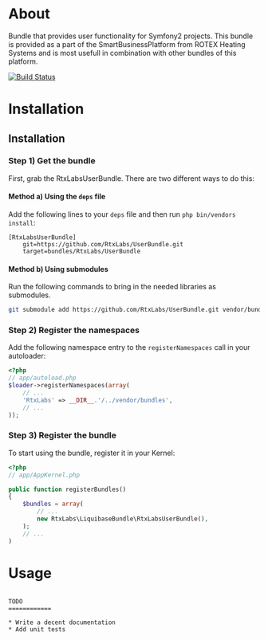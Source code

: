 About
============

Bundle that provides user functionality for Symfony2 projects. This bundle is provided as a part of the
SmartBusinessPlatform from ROTEX Heating Systems and is most usefull in combination with other bundles of this
platform.

[![Build Status](https://secure.travis-ci.org/RtxLabs/UserBundle.png)](http://travis-ci.org/RtxLabs/UserBundle)

Installation
============

## Installation

### Step 1) Get the bundle

First, grab the RtxLabsUserBundle. There are two different ways
to do this:

#### Method a) Using the `deps` file

Add the following lines to your  `deps` file and then run `php bin/vendors
install`:

```
[RtxLabsUserBundle]
    git=https://github.com/RtxLabs/UserBundle.git
    target=bundles/RtxLabs/UserBundle
```

#### Method b) Using submodules

Run the following commands to bring in the needed libraries as submodules.

```bash
git submodule add https://github.com/RtxLabs/UserBundle.git vendor/bundles/RtxLabs/UserBundle
```

### Step 2) Register the namespaces

Add the following namespace entry to the `registerNamespaces` call
in your autoloader:

``` php
<?php
// app/autoload.php
$loader->registerNamespaces(array(
    // ...
    'RtxLabs' => __DIR__.'/../vendor/bundles',
    // ...
));
```

### Step 3) Register the bundle

To start using the bundle, register it in your Kernel:

``` php
<?php
// app/AppKernel.php

public function registerBundles()
{
    $bundles = array(
        // ...
        new RtxLabs\LiquibaseBundle\RtxLabsUserBundle(),
    );
    // ...
)
```

Usage
============

```

TODO
============

* Write a decent documentation
* Add unit tests